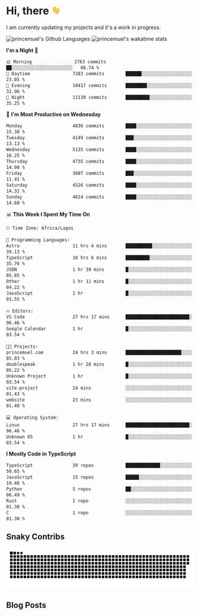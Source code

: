 # Hi, there <img src='/assets/wave.gif' alt='Just saying hello' width='24' height='24' />

<!--
**princemuel/princemuel** is a ✨ _special_ ✨ repository because its `README.md` (this file) appears on your GitHub profile.

Here are some ideas to get you started:

- 🔭 I’m currently working on ...
- 🌱 I’m currently learning ...
- 👯 I’m looking to collaborate on ...
- 🤔 I’m looking for help with ...
- 💬 Ask me about ...
- 📫 How to reach me: ...
- 😄 Pronouns: ...
- ⚡ Fun fact: ...
-->

I am currently updating my projects and it's a work in progress.

![princemuel's Github Languages](https://github-readme-stats.vercel.app/api/top-langs/?username=princemuel&text_color=586069&layout=compact&hide_border=true&title_color=0366d6&count_private=true&include_all_commits=true&theme=tokyonight&show_icons=true)
![princemuel's wakatime stats](https://github-readme-stats.vercel.app/api/wakatime?username=princemuel&text_color=586069&layout=compact&hide_border=true&title_color=0366d6&count_private=true&include_all_commits=true&theme=tokyonight&show_icons=true)

<!--START_SECTION:waka-->
**I'm a Night 🦉** 

```text
🌞 Morning                2763 commits        ██░░░░░░░░░░░░░░░░░░░░░░░   08.74 % 
🌆 Daytime                7283 commits        ██████░░░░░░░░░░░░░░░░░░░   23.05 % 
🌃 Evening                10417 commits       ████████░░░░░░░░░░░░░░░░░   32.96 % 
🌙 Night                  11139 commits       █████████░░░░░░░░░░░░░░░░   35.25 % 
```
📅 **I'm Most Productive on Wednesday** 

```text
Monday                   4836 commits        ████░░░░░░░░░░░░░░░░░░░░░   15.30 % 
Tuesday                  4149 commits        ███░░░░░░░░░░░░░░░░░░░░░░   13.13 % 
Wednesday                5135 commits        ████░░░░░░░░░░░░░░░░░░░░░   16.25 % 
Thursday                 4735 commits        ████░░░░░░░░░░░░░░░░░░░░░   14.98 % 
Friday                   3607 commits        ███░░░░░░░░░░░░░░░░░░░░░░   11.41 % 
Saturday                 4526 commits        ████░░░░░░░░░░░░░░░░░░░░░   14.32 % 
Sunday                   4614 commits        ████░░░░░░░░░░░░░░░░░░░░░   14.60 % 
```


📊 **This Week I Spent My Time On** 

```text
🕑︎ Time Zone: Africa/Lagos

💬 Programming Languages: 
Astro                    11 hrs 4 mins       ██████████░░░░░░░░░░░░░░░   39.13 % 
TypeScript               10 hrs 6 mins       █████████░░░░░░░░░░░░░░░░   35.76 % 
JSON                     1 hr 39 mins        █░░░░░░░░░░░░░░░░░░░░░░░░   05.85 % 
Other                    1 hr 11 mins        █░░░░░░░░░░░░░░░░░░░░░░░░   04.22 % 
JavaScript               1 hr                █░░░░░░░░░░░░░░░░░░░░░░░░   03.55 % 

🔥 Editors: 
VS Code                  27 hrs 17 mins      ████████████████████████░   96.46 % 
Google Calendar          1 hr                █░░░░░░░░░░░░░░░░░░░░░░░░   03.54 % 

🐱‍💻 Projects: 
princemuel.com           24 hrs 3 mins       █████████████████████░░░░   85.03 % 
doublespeak              1 hr 28 mins        █░░░░░░░░░░░░░░░░░░░░░░░░   05.22 % 
Unknown Project          1 hr                █░░░░░░░░░░░░░░░░░░░░░░░░   03.54 % 
vite-project             24 mins             ░░░░░░░░░░░░░░░░░░░░░░░░░   01.43 % 
website                  23 mins             ░░░░░░░░░░░░░░░░░░░░░░░░░   01.40 % 

💻 Operating System: 
Linux                    27 hrs 17 mins      ████████████████████████░   96.46 % 
Unknown OS               1 hr                █░░░░░░░░░░░░░░░░░░░░░░░░   03.54 % 
```

**I Mostly Code in TypeScript** 

```text
TypeScript               39 repos            █████████████░░░░░░░░░░░░   50.65 % 
JavaScript               15 repos            █████░░░░░░░░░░░░░░░░░░░░   19.48 % 
Python                   5 repos             ██░░░░░░░░░░░░░░░░░░░░░░░   06.49 % 
Rust                     1 repo              ░░░░░░░░░░░░░░░░░░░░░░░░░   01.30 % 
C                        1 repo              ░░░░░░░░░░░░░░░░░░░░░░░░░   01.30 % 
```




<!--END_SECTION:waka-->

## Snaky Contribs

<img src='/assets/github-snake-dark.svg' alt='Snaky Contributions' />

## Blog Posts

<!-- BLOG-POST-LIST:START -->
<!-- BLOG-POST-LIST:END -->
